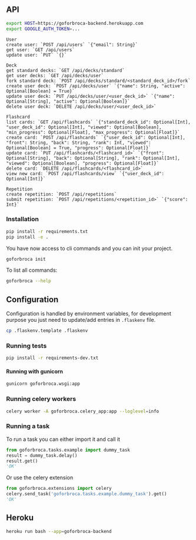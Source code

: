 ## API

```bash
export HOST=https://goforbroca-backend.herokuapp.com
export GOOGLE_AUTH_TOKEN=...
```

```
User
create user: `POST /api/users` `{"email": String}`
get user: `GET /api/users`
update user: `PUT` `{}`
```

```
Deck
get standard decks: `GET /api/decks/standard`
get user decks: `GET /api/decks/user`
fork standard deck: `POST /api/decks/standard/<standard_deck_id>/fork`
create user deck: `POST /api/decks/user` `{"name": String, "active": Optional[Boolean] = True}`
update user deck: `PUT /api/decks/user/<user_deck_id>` `{"name": Optional[String], "active": Optional[Boolean]}`
delete user deck: `DELETE /api/decks/user/<user_deck_id>`
```

```
Flashcard
list cards: `GET /api/flashcards` `{"standard_deck_id": Optional[Int], "user_deck_id": Optional[Int], "viewed": Optional[Boolean], "min_progress": Optional[Float], "max_progress": Optional[Float]}`
create card: `POST /api/flashcards` `{"user_deck_id": Optional[Int], "front": String, "back": String, "rank": Int, "viewed": Optional[Boolean] = True, "progress": Optional[Float]}`
update card: `PUT /api/flashcards/<flashcard_id>` `{"front": Optional[String], "back": Optional[String], "rank": Optional[Int], "viewed": Optional[Boolean], "progress": Optional[Float]}`
delete card: `DELETE /api/flashcards/<flashcard_id>`
view new card: `POST /api/flashcards/view` `{"user_deck_id": Optional[Int]}`
```

```
Repetition
create repetition: `POST /api/repetitions`
submit repetition: `POST /api/repetitions/<repetition_id>` `{"score": Int}`
```

### Installation

```bash
pip install -r requirements.txt
pip install -e .
```

You have now access to cli commands and you can init your project.

```bash
goforbroca init
```

To list all commands:
```bash
goforbroca --help
```

## Configuration

Configuration is handled by environment variables, for development purpose you just need to update/add entries in `.flaskenv` file.

```bash
cp .flaskenv.template .flaskenv
```

### Running tests

```bash
pip install -r requirements-dev.txt
```

#### Running with gunicorn

```bash
gunicorn goforbroca.wsgi:app
```

### Running celery workers

```bash
celery worker -A goforbroca.celery_app:app --loglevel=info
```

### Running a task

To run a task you can either import it and call it

```python
from goforbroca.tasks.example import dummy_task
result = dummy_task.delay()
result.get()
'OK'
```

Or use the celery extension

```python
from goforbroca.extensions import celery
celery.send_task('goforbroca.tasks.example.dummy_task').get()
'OK'
```

## Heroku

```bash
heroku run bash --app=goforbroca-backend
```
